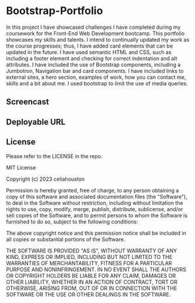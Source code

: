 # Bootstrap-Portfolio
In this project I have showcased challenges I have completed during my coursework for the Front-End Web Development bootcamp.
This portfolio showcases my skills and talents. I intend to continually updated my work as the course progresses; thus, I have added card elements that can be updated in the future. 
I have used semantic HTML and CSS, such as including a footer element and checking for correct indentation and alt attributes. I have included the use of Bootstrap components, including a Jumbotron, Navigation bar and card components. 
I have included links to external sites, a hero section, examples of work, how you can contact me, skills and a bit about me. 
I used bootstrap to limit the use of media queries. 
## Screencast 



## Deployable URL

## License 

Please refer to the LICENSE in the repo.

MIT License

Copyright (c) 2023 celiahouston

Permission is hereby granted, free of charge, to any person obtaining a copy of this software and associated documentation files (the "Software"), to deal in the Software without restriction, including without limitation the rights to use, copy, modify, merge, publish, distribute, sublicense, and/or sell copies of the Software, and to permit persons to whom the Software is furnished to do so, subject to the following conditions:

The above copyright notice and this permission notice shall be included in all copies or substantial portions of the Software.

THE SOFTWARE IS PROVIDED "AS IS", WITHOUT WARRANTY OF ANY KIND, EXPRESS OR IMPLIED, INCLUDING BUT NOT LIMITED TO THE WARRANTIES OF MERCHANTABILITY, FITNESS FOR A PARTICULAR PURPOSE AND NONINFRINGEMENT. IN NO EVENT SHALL THE AUTHORS OR COPYRIGHT HOLDERS BE LIABLE FOR ANY CLAIM, DAMAGES OR OTHER LIABILITY, WHETHER IN AN ACTION OF CONTRACT, TORT OR OTHERWISE, ARISING FROM, OUT OF OR IN CONNECTION WITH THE SOFTWARE OR THE USE OR OTHER DEALINGS IN THE SOFTWARE.
